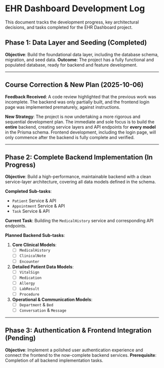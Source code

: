 # EHR Dashboard Development Log

This document tracks the development progress, key architectural decisions, and tasks completed for the EHR Dashboard project.

## Phase 1: Data Layer and Seeding (Completed)

**Objective**: Build the foundational data layer, including the database schema, migration, and seed data.
**Outcome**: The project has a fully functional and populated database, ready for backend and feature development.

---
## **Course Correction & New Plan (2025-10-06)**

**Feedback Received**: A code review highlighted that the previous work was incomplete. The backend was only partially built, and the frontend login page was implemented prematurely, against instructions.

**New Strategy**: The project is now undertaking a more rigorous and sequential development plan. The immediate and sole focus is to build the **entire** backend, creating service layers and API endpoints for **every model** in the Prisma schema. Frontend development, including the login page, will only commence after the backend is fully complete and verified.

---

## Phase 2: Complete Backend Implementation (In Progress)

**Objective**: Build a high-performance, maintainable backend with a clean service-layer architecture, covering all data models defined in the schema.

**Completed Sub-tasks**:
-   `Patient` Service & API
-   `Appointment` Service & API
-   `Task` Service & API

**Current Task**: Building the `MedicalHistory` service and corresponding API endpoints.

**Planned Backend Sub-tasks**:
1.  **Core Clinical Models**:
    -   [ ] `MedicalHistory`
    -   [ ] `ClinicalNote`
    -   [ ] `Encounter`
2.  **Detailed Patient Data Models**:
    -   [ ] `VitalSign`
    -   [ ] `Medication`
    -   [ ] `Allergy`
    -   [ ] `LabResult`
    -   [ ] `Procedure`
3.  **Operational & Communication Models**:
    -   [ ] `Department` & `Bed`
    -   [ ] `Conversation` & `Message`

---

## Phase 3: Authentication & Frontend Integration (Pending)

**Objective**: Implement a polished user authentication experience and connect the frontend to the now-complete backend services.
**Prerequisite**: Completion of all backend implementation tasks.
